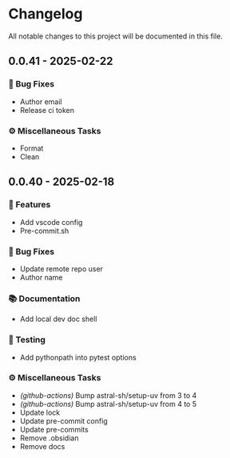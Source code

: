 # Changelog

All notable changes to this project will be documented in this file.

## 0.0.41 - 2025-02-22

### 🐛 Bug Fixes

- Author email
- Release ci token

### ⚙️ Miscellaneous Tasks

- Format
- Clean

## 0.0.40 - 2025-02-18

### 🚀 Features

- Add vscode config
- Pre-commit.sh

### 🐛 Bug Fixes

- Update remote repo user
- Author name

### 📚 Documentation

- Add local dev doc shell

### 🧪 Testing

- Add pythonpath into pytest options

### ⚙️ Miscellaneous Tasks

- *(github-actions)* Bump astral-sh/setup-uv from 3 to 4
- *(github-actions)* Bump astral-sh/setup-uv from 4 to 5
- Update lock
- Update pre-commit config
- Update pre-commits
- Remove .obsidian
- Remove docs

<!-- generated by git-cliff -->
